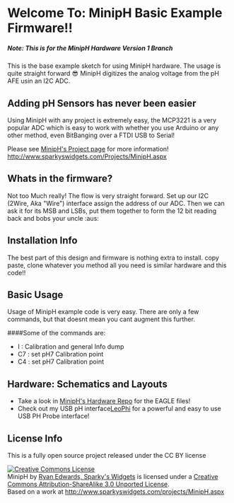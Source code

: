 Welcome To: MinipH Basic Example Firmware!!
================================

##### Note: This is for the MinipH Hardware Version 1 Branch

This is the base example sketch for using MinipH hardware. The usage is quite straight forward :sunglasses:
MinipH digitizes the analog voltage from the pH AFE usin an I2C ADC.

Adding pH Sensors has never been easier
-------------------------

Using MinipH with any project is extremely easy, the MCP3221 is a very popular ADC which is easy to work with whether you use Arduino or any other method, even BitBanging over a FTDI USB to Serial!

Please see [MinipH's Project page](http://www.sparkyswidgets.com/Projects/MinipH.aspx) for more information!
<http://www.sparkyswidgets.com/Projects/MinipH.aspx>

Whats in the firmware?
-------------------------

Not too Much really! The flow is very straight forward. Set up our I2C (2Wire, Aka "Wire") interface assign the address of our ADC.
Then we can ask it for its MSB and LSBs, put them together to form the 12 bit reading back and bobs your uncle :aus:

Installation Info
-------------------------

The best part of this design and firmware is nothing extra to install. copy paste, clone whatever you method all you need is similar hardware and this code!!

Basic Usage
-------------------------

Usage of MinipH example code is very easy. There are only a few commands, but that doesnt mean you cant augment this further.

####Some of the commands are:
- I : Calibration and general Info dump
- C7 : set pH7 Calibration point
- C4 : set pH7 Calibration point


Hardware: Schematics and Layouts
-------------------------

- Take a look in [MinipH's Hardware Repo](https://github.com/SparkysWidgets/MinipHHW) for the EAGLE files!
- Check out my USB pH interface[LeoPhi](http://www.sparkyswidgets.com/Projects/LeoPhi.aspx) for a powerful and easy to use USB PH Probe interface!


License Info
-------------------------

<p>This is a fully open source project released under the CC BY license</p>
<a rel="license" href="http://creativecommons.org/licenses/by-sa/3.0/deed.en_US"><img alt="Creative Commons License" style="border-width: 0px;" src="http://i.creativecommons.org/l/by-sa/3.0/88x31.png" /></a><br />
<span xmlns:dct="http://purl.org/dc/terms/" property="dct:title">MinipH</span> by <a xmlns:cc="http://creativecommons.org/ns#" href="www.sparkyswidgets.com" property="cc:attributionName" rel="cc:attributionURL">Ryan Edwards, Sparky's Widgets</a> is licensed under a <a rel="license" href="http://creativecommons.org/licenses/by-sa/3.0/deed.en_US">Creative Commons Attribution-ShareAlike 3.0 Unported License</a>.<br />
Based on a work at <a xmlns:dct="http://purl.org/dc/terms/" href="/projects/MinipH.aspx" rel="dct:source">http://www.sparkyswidgets.com/projects/MinipH.aspx</a>